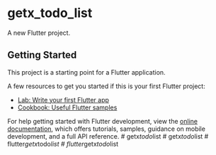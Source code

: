 # getx_todo_list

A new Flutter project.

## Getting Started

This project is a starting point for a Flutter application.

A few resources to get you started if this is your first Flutter project:

- [Lab: Write your first Flutter app](https://docs.flutter.dev/get-started/codelab)
- [Cookbook: Useful Flutter samples](https://docs.flutter.dev/cookbook)

For help getting started with Flutter development, view the
[online documentation](https://docs.flutter.dev/), which offers tutorials,
samples, guidance on mobile development, and a full API reference.
#   g e t x _ t o d o _ l i s t  
 #   g e t x _ t o d o _ l i s t  
 #   f l u t t e r _ g e t x _ t o d o _ l i s t  
 #   f l u t t e r _ g e t x _ t o d o _ l i s t  
 